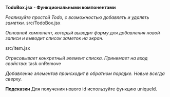 **TodoBox.jsx - Функциональными компонентами**

_Реализуйте простой Todo, с возможностью добавлять и удалять заметки._
src/TodoBox.jsx

_Основной компонент, который выводит форму для добавления новой записи и выводит список заметок на экран._

src/Item.jsx

_Отрисовывает конкретный элемент списка. Принимает на вход свойства:_
task
onRemove

_Добавление элементов происходит в обратном порядке. Новые всегда сверху._

**Подсказки**
Для получения нового id используйте функцию uniqueId.
